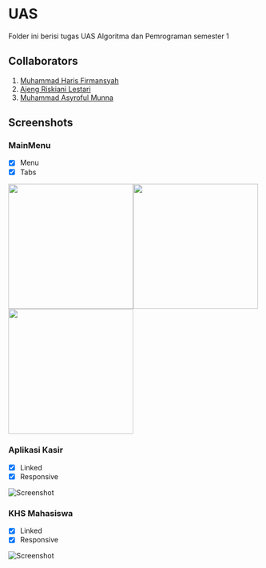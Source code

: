 # UAS
Folder ini berisi tugas UAS Algoritma dan Pemrograman semester 1

## Collaborators
1. [Muhammad Haris Firmansyah](https://github.com/harisfi/)
2. [Ajeng Riskiani Lestari](https://github.com/ajengriskiani/)
3. [Muhammad Asyroful Munna](https://github.com/asyroful/)

## Screenshots
### MainMenu
- [x] Menu
- [x] Tabs

<img src="ss-mainmenu0.png?raw=true" width="250"/><img src="ss-mainmenu1.png?raw=true" width="250"/><img src="ss-mainmenu2.png?raw=true" width="250"/>

### Aplikasi Kasir
- [x] Linked
- [x] Responsive

![Screenshot](ss-aplikasikasir.png?raw=true)

### KHS Mahasiswa
- [x] Linked
- [x] Responsive

![Screenshot](ss-khsmahasiswa.png?raw=true)
